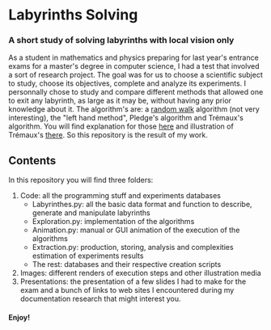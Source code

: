 # Labyrinths Solving
### A short study of solving labyrinths with local vision only

As a student in mathematics and physics preparing for last year's entrance exams for a master's degree in computer science, I had a test that involved a sort of research project. The goal was for us to choose a scientific subject to study, choose its objectives, complete and analyze its experiments. I personnally chose to study and compare different methods that allowed one to exit any labyrinth, as large as it may be, without having any prior knowledge about it. The algorithm's are: a [random walk](https://en.wikipedia.org/wiki/Random_walk "Wikipedia article") algorithm (not very interesting), the "left hand method", Pledge's algorithm and Trémaux's algorithm. You will find explanation for those [here](https://en.wikipedia.org/wiki/Maze_solving_algorithm "Wikipedia article") and illustration of Trémaux's [there](https://www.youtube.com/watch?v=6OzpKm4te-E "YouTube video"). So this repository is the result of my work.

## Contents

In this repository you will find three folders:
1. Code: all the programming stuff and experiments databases
   * Labyrinthes.py: all the basic data format and function to describe, generate and manipulate labyrinths
   * Exploration.py: implementation of the algorithms
   * Animation.py: manual or GUI animation of the execution of the algorithms
   * Extraction.py: production, storing, analysis and complexities estimation of experiments results
   * The rest: databases and their respective creation scripts
2. Images: different renders of execution steps and other illustration media
3. Presentations: the presentation of a few slides I had to make for the exam and a bunch of links to web sites I encountered during my documentation research that might interest you.

#### Enjoy!
